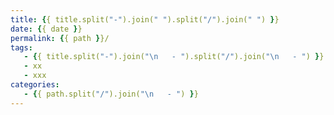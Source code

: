 ```yaml
---
title: {{ title.split("-").join(" ").split("/").join(" ") }}
date: {{ date }}
permalink: {{ path }}/
tags:
   - {{ title.split("-").join("\n   - ").split("/").join("\n   - ") }}
   - xx
   - xxx
categories:
   - {{ path.split("/").join("\n   - ") }}
---
```


## 

<!--more-->



##





